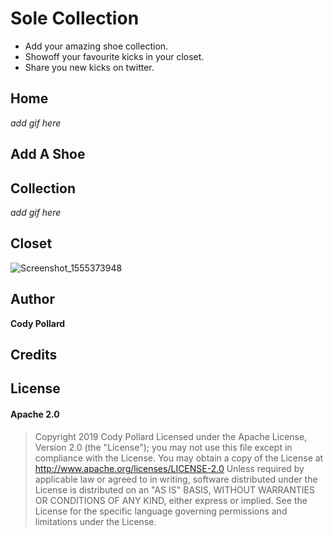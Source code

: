 # Sole Collection
- Add your amazing shoe collection. 
- Showoff your favourite kicks in your closet. 
- Share you new kicks on twitter.

## Home
*add gif here*

## Add A Shoe


## Collection
*add gif here*

## Closet
![Screenshot_1555373948](https://user-images.githubusercontent.com/43574233/56173509-e52d8700-5fbb-11e9-836b-cd5f6967fa91.png)

## Author
**Cody Pollard**

## Credits

## License
#### Apache 2.0
> Copyright 2019 Cody Pollard 
Licensed under the Apache License, Version 2.0 (the \"License\"); you may not use this file except in compliance with the License. You may obtain a copy of the License at      http://www.apache.org/licenses/LICENSE-2.0  Unless required by applicable law or agreed to in writing, software distributed under the License is distributed on an \"AS IS\" BASIS, WITHOUT WARRANTIES OR CONDITIONS OF ANY KIND, either express or implied. See the License for the specific language governing permissions and limitations under the License.

